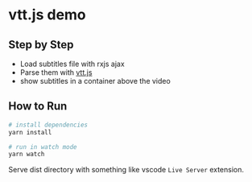 # vtt.js demo

## Step by Step

* Load subtitles file with rxjs ajax
* Parse them with [vtt.js](https://github.com/mozilla/vtt.js)
* show subtitles in a container above the video

## How to Run

```sh
# install dependencies
yarn install

# run in watch mode
yarn watch
```

Serve dist directory with something like vscode `Live Server` extension.
